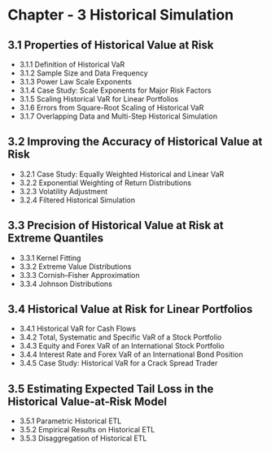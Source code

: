# Chapter - 3 Historical Simulation  

## 3.1 Properties of Historical Value at Risk  

  -  3.1.1 Definition of Historical VaR  
  -  3.1.2 Sample Size and Data Frequency  
  -  3.1.3 Power Law Scale Exponents  
  -  3.1.4 Case Study: Scale Exponents for Major Risk Factors  
  -  3.1.5 Scaling Historical VaR for Linear Portfolios  
  -  3.1.6 Errors from Square-Root Scaling of Historical VaR  
  -  3.1.7 Overlapping Data and Multi-Step Historical Simulation  

## 3.2 Improving the Accuracy of Historical Value at Risk  

  -  3.2.1 Case Study: Equally Weighted Historical and Linear VaR  
  -  3.2.2 Exponential Weighting of Return Distributions  
  -  3.2.3 Volatility Adjustment  
  -  3.2.4 Filtered Historical Simulation  

## 3.3 Precision of Historical Value at Risk at Extreme Quantiles  

  -  3.3.1 Kernel Fitting  
  -  3.3.2 Extreme Value Distributions  
  -  3.3.3 Cornish–Fisher Approximation  
  -  3.3.4 Johnson Distributions  

## 3.4 Historical Value at Risk for Linear Portfolios  

  -  3.4.1 Historical VaR for Cash Flows  
  -  3.4.2 Total, Systematic and Specific VaR of a Stock Portfolio  
  -  3.4.3 Equity and Forex VaR of an International Stock Portfolio  
  -  3.4.4 Interest Rate and Forex VaR of an International Bond Position  
  -  3.4.5 Case Study: Historical VaR for a Crack Spread Trader  

## 3.5 Estimating Expected Tail Loss in the Historical Value-at-Risk Model  

  -  3.5.1 Parametric Historical ETL  
  -  3.5.2 Empirical Results on Historical ETL  
  -  3.5.3 Disaggregation of Historical ETL  